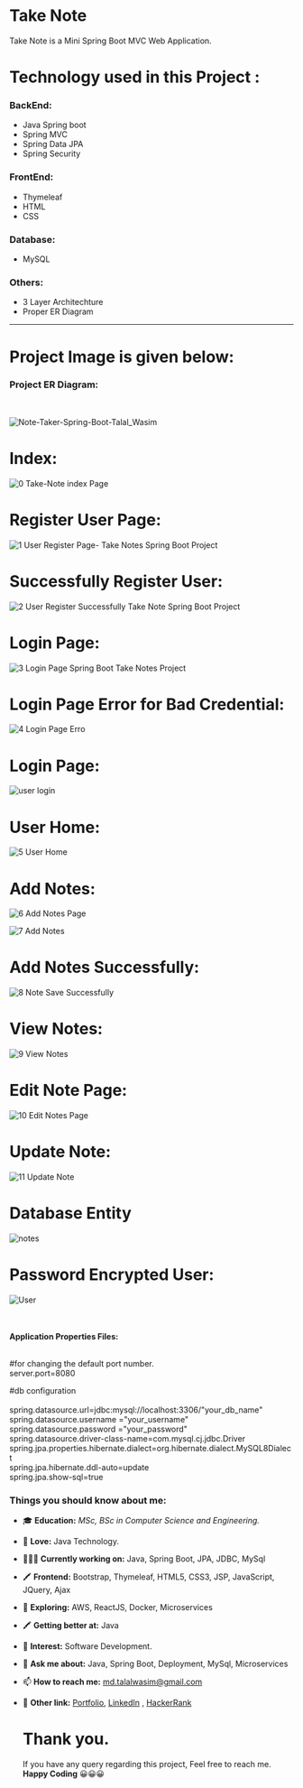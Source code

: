 <h1> Take Note</h1>
Take Note is a Mini Spring Boot MVC Web Application. 

# Technology used in this Project : 
<h3>BackEnd:</h3>

- Java Spring boot
- Spring MVC
- Spring Data JPA
- Spring Security


<h3>FrontEnd:</h3>

- Thymeleaf
- HTML
- CSS

<h3>Database:</h3>

- MySQL
  
  
<h3>Others:</h3>

- 3 Layer Architechture
- Proper ER Diagram


<hr>

# Project Image is given below:

<h3>Project ER Diagram:</h3><br>  

![Note-Taker-Spring-Boot-Talal_Wasim](https://github.com/mdtalalwasim/Take-Note/assets/91146041/98a0aa6d-2c08-45d6-a3bf-b6d3d82a2c66)



# Index:
![0  Take-Note index Page](https://github.com/mdtalalwasim/Take-Note/assets/91146041/58f71260-0814-4cee-911d-e89abac344c0)

# Register User Page:
![1  User Register Page- Take Notes Spring Boot Project](https://github.com/mdtalalwasim/Take-Note/assets/91146041/e2d5140d-fd1b-46cc-9f4a-85b71d2c04a1)

# Successfully Register User:
![2  User Register Successfully Take Note Spring Boot Project](https://github.com/mdtalalwasim/Take-Note/assets/91146041/6f690d6c-1832-46f4-8565-cdbcf0f07712)

# Login Page:
![3  Login Page Spring Boot Take Notes Project](https://github.com/mdtalalwasim/Take-Note/assets/91146041/d6df38af-075a-4b9a-8521-dbf82ee52270)

# Login Page Error for Bad Credential:
![4  Login Page Erro](https://github.com/mdtalalwasim/Take-Note/assets/91146041/01402021-1767-4d55-acf0-8b93b72050c1)

# Login Page:
![user login](https://github.com/mdtalalwasim/Take-Note/assets/91146041/fb65ceca-079d-4730-9870-479559e055de)

# User Home:
![5  User Home](https://github.com/mdtalalwasim/Take-Note/assets/91146041/60fad273-de4b-4f35-a5e7-50d1c5830ef3)

# Add Notes:
![6  Add Notes Page](https://github.com/mdtalalwasim/Take-Note/assets/91146041/0782bcf0-eeba-49db-add3-bd27380f720b)

![7  Add Notes ](https://github.com/mdtalalwasim/Take-Note/assets/91146041/e6f6c526-ccff-40a9-a4d2-01255580b673)

# Add Notes Successfully:
![8  Note Save Successfully](https://github.com/mdtalalwasim/Take-Note/assets/91146041/272cb6b6-80e5-47bd-b6d9-eb2653041f0c)

# View Notes:
![9 View Notes](https://github.com/mdtalalwasim/Take-Note/assets/91146041/5901cfbc-c9f3-4064-a435-975f54731e7a)

# Edit Note Page:
![10  Edit Notes Page](https://github.com/mdtalalwasim/Take-Note/assets/91146041/e5a22756-3ec1-4bca-819f-36ce0b5b4f13)

# Update Note:
![11  Update Note](https://github.com/mdtalalwasim/Take-Note/assets/91146041/644f6a3c-f406-4f78-8395-0bbd7ce097f9)

# Database Entity
![notes](https://github.com/mdtalalwasim/Take-Note/assets/91146041/0876e07b-1d90-4b2c-a033-587943c468e1)

# Password Encrypted User:
![User](https://github.com/mdtalalwasim/Take-Note/assets/91146041/a8839015-fdd7-4fb7-a067-61dd2ca3be36)




<br><br><b>Application Properties Files:</b>

<br>#for changing the default port number.
<br>server.port=8080

#db configuration  
<br>spring.datasource.url=jdbc:mysql://localhost:3306/"your_db_name"
<br>spring.datasource.username ="your_username"
<br>spring.datasource.password ="your_password"
<br>spring.datasource.driver-class-name=com.mysql.cj.jdbc.Driver
<br>spring.jpa.properties.hibernate.dialect=org.hibernate.dialect.MySQL8Dialect
<br>spring.jpa.hibernate.ddl-auto=update
<br>spring.jpa.show-sql=true


### Things you should know about me:
- 🎓 <b>Education:</b> <i>MSc, BSc in Computer Science and Engineering.</i>
- 💖 <b>Love:</b> Java Technology. 
- 👨🏽‍💻 <b>Currently working on:</b> Java, Spring Boot, JPA, JDBC, MySql
- 🖍 <b>Frontend:</b> Bootstrap, Thymeleaf, HTML5, CSS3, JSP, JavaScript, JQuery, Ajax
- 🤔 <b>Exploring:</b> AWS, ReactJS, Docker, Microservices
- 🖍 <b>Getting better at:</b> Java
- 👀 <b>Interest:</b> Software Development.
- 💬 <b>Ask me about:</b> Java, Spring Boot, Deployment, MySql, Microservices
- 📫 <b>How to reach me:</b> md.talalwasim@gmail.com
- 💬 <strong>Other link:</strong> [Portfolio](https://mdtalalwasim.github.io/), [LinkedIn](https://www.linkedin.com/in/mdtalalwasim/) , [HackerRank](https://www.hackerrank.com/mdtalalwasim)

  <h1>Thank you.</h1>
  <p>If you have any query regarding this project, Feel free to reach me. <b>Happy Coding</b> 😀😀😀 </p>
  
